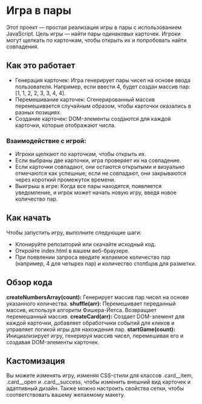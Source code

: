 # Игра в пары
Этот проект — простая реализация игры в пары с использованием JavaScript. Цель игры — найти пары одинаковых карточек. Игроки могут щелкать по карточкам, чтобы открыть их и попробовать найти совпадения.

## Как это работает

- Генерация карточек: Игра генерирует пары чисел на основе ввода пользователя. Например, если ввести 4, будет создан массив пар: [1, 1, 2, 2, 3, 3, 4, 4].
- Перемешивание карточек: Сгенерированный массив перемешивается случайным образом, чтобы карточки оказались в разных позициях.
- Создание карточек: DOM-элементы создаются для каждой карточки, которые отображают числа.

### Взаимодействие с игрой:

- Игроки щелкают по карточкам, чтобы открыть их.
- Если выбраны две карточки, игра проверяет их на совпадение.
- Если карточки совпадают, они остаются открытыми и визуально отмечаются как успешные; если не совпадают, они закрываются через короткий промежуток времени.
- Выигрыш в игре: Когда все пары находятся, появляется уведомление, и игрок может начать новую игру, введя новое количество пар.

## Как начать

Чтобы запустить игру, выполните следующие шаги:
- Клонируйте репозиторий или скачайте исходный код.
- Откройте index.html в вашем веб-браузере.
- При появлении запроса введите желаемое количество пар (например, 4 для четырех пар) и количество столбцов для разметки.

## Обзор кода

**createNumbersArray(count):** Генерирует массив пар чисел на основе указанного количества.
**shuffle(arr):** Перемешивает переданный массив, используя алгоритм Фишера-Йетса. Возвращает перемешанный массив.
**createCard(arr):** Создает DOM-элемент для каждой карточки, добавляет обработчики событий для кликов и управляет логикой игры для нахождения пар.
**startGame(count):** Инициализирует игру, генерируя массив чисел, перемешивая его и создавая DOM-элементы карточек.

## Кастомизация
Вы можете изменять игру, изменяя CSS-стили для классов .card__item, .card__open и .card__success, чтобы изменить внешний вид карточек и адаптивный дизайн. Также можно настроить свойства сетки, чтобы соответствовать вашему желаемому макету.
